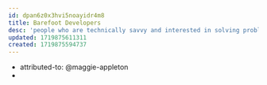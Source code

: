 ```yaml
---
id: dpan6z0x3hvi5noayidr4m8
title: Barefoot Developers
desc: 'people who are technically savvy and interested in solving problems for themselves and people around them, but don't want to become fully-fledged programmers.'
updated: 1719875611311
created: 1719875594737
---
```


- attributed-to: @maggie-appleton
- 